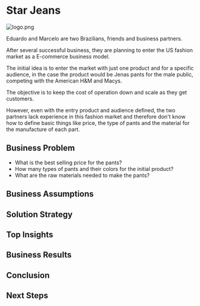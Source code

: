 # Star Jeans
![logo.png](https://raw.githubusercontent.com/pmusachio/star_jeans/main/logo.png)

Eduardo and Marcelo are two Brazilians, friends and business partners.

After several successful business, they are planning to enter the US fashion market as a E-commerce business model.

The initial idea is to enter the market with just one product and for a specific audience, in the case the product would be Jenas pants for the male public, competing with the American H&M and Macys.

The objective is to keep the cost of operation down and scale as they get customers.

However, even with the entry product and audience defined, the two partners lack experience in this fashion market and therefore don't know how to define basic things like price, the type of pants and the material for the manufacture of each part.

## Business Problem
- What is the best selling price for the pants?
- How many types of pants and their colors for the initial product?
- What are the raw materials needed to make the pants?

## Business Assumptions


## Solution Strategy


## Top Insights


## Business Results


## Conclusion


## Next Steps
